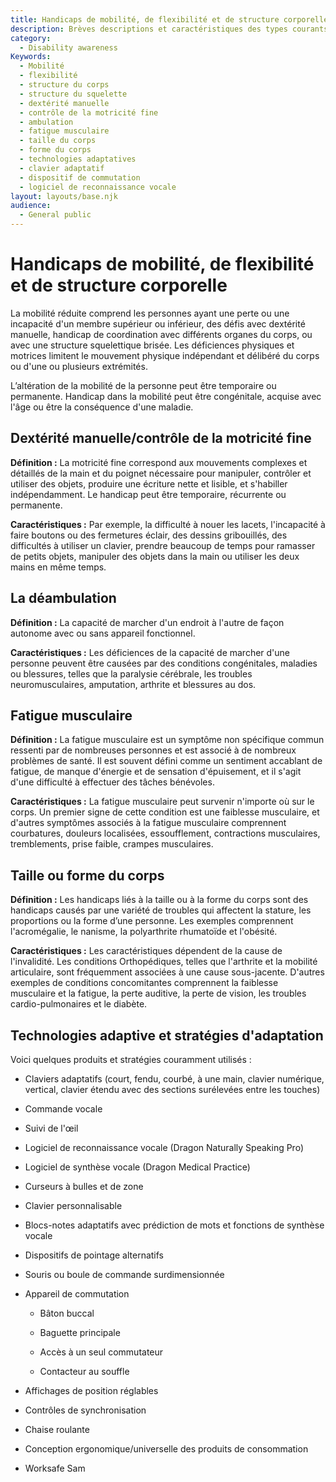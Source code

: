 ```yaml
---
title: Handicaps de mobilité, de flexibilité et de structure corporelle
description: Brèves descriptions et caractéristiques des types courants de handicaps de mobilité, de flexibilité et de structure corporelle.
category:
  - Disability awareness
Keywords:
  - Mobilité
  - flexibilité
  - structure du corps
  - structure du squelette
  - dextérité manuelle
  - contrôle de la motricité fine
  - ambulation
  - fatigue musculaire
  - taille du corps
  - forme du corps
  - technologies adaptatives
  - clavier adaptatif
  - dispositif de commutation
  - logiciel de reconnaissance vocale
layout: layouts/base.njk
audience:
  - General public
---
```


# Handicaps de mobilité, de flexibilité et de structure corporelle

La mobilité réduite comprend les personnes ayant une perte ou une incapacité d'un membre supérieur ou inférieur, des défis avec dextérité manuelle, handicap de coordination avec différents organes du corps, ou avec une structure squelettique brisée. Les déficiences physiques et motrices limitent le mouvement physique indépendant et délibéré du corps ou d'une ou plusieurs extrémités.

L’altération de la mobilité de la personne peut être temporaire ou permanente. Handicap dans la mobilité peut être congénitale, acquise avec l'âge ou être la conséquence d'une maladie.

## Dextérité manuelle/contrôle de la motricité fine

**Définition :** La motricité fine correspond aux mouvements complexes et détaillés de la main et du poignet nécessaire pour manipuler, contrôler et utiliser des objets, produire une écriture nette et lisible, et s'habiller indépendamment. Le handicap peut être temporaire, récurrente ou permanente.

**Caractéristiques :** Par exemple, la difficulté à nouer les lacets, l'incapacité à faire boutons ou des fermetures éclair, des dessins gribouillés, des difficultés à utiliser un clavier, prendre beaucoup de temps pour ramasser de petits objets, manipuler des objets dans la main ou utiliser les deux mains en même temps.

## La déambulation

**Définition :** La capacité de marcher d'un endroit à l'autre de façon autonome avec ou sans appareil fonctionnel.

**Caractéristiques :** Les déficiences de la capacité de marcher d'une personne peuvent être causées par des conditions congénitales, maladies ou blessures, telles que la paralysie cérébrale, les troubles neuromusculaires, amputation, arthrite et blessures au dos.

## Fatigue musculaire

**Définition :** La fatigue musculaire est un symptôme non spécifique commun ressenti par de nombreuses personnes et est associé à de nombreux problèmes de santé. Il est souvent défini comme un sentiment accablant de fatigue, de manque d'énergie et de sensation d'épuisement, et il s'agit d'une difficulté à effectuer des tâches bénévoles.

**Caractéristiques :** La fatigue musculaire peut survenir n'importe où sur le corps. Un premier signe de cette condition est une faiblesse musculaire, et d'autres symptômes associés à la fatigue musculaire comprennent courbatures, douleurs localisées, essoufflement, contractions musculaires, tremblements, prise faible, crampes musculaires.

## Taille ou forme du corps

**Définition :** Les handicaps liés à la taille ou à la forme du corps sont des handicaps causés par une variété de troubles qui affectent la stature, les proportions ou la forme d’une personne. Les exemples comprennent l'acromégalie, le nanisme, la polyarthrite rhumatoïde et l'obésité.

**Caractéristiques :** Les caractéristiques dépendent de la cause de l'invalidité. Les conditions Orthopédiques, telles que l'arthrite et la mobilité articulaire, sont fréquemment associées à une cause sous-jacente. D'autres exemples de conditions concomitantes comprennent la faiblesse musculaire et la fatigue, la perte auditive, la perte de vision, les troubles cardio-pulmonaires et le diabète.

## Technologies adaptive et stratégies d'adaptation

Voici quelques produits et stratégies couramment utilisés :

- Claviers adaptatifs (court, fendu, courbé, à une main, clavier numérique, vertical, clavier étendu avec des sections surélevées entre les touches)

- Commande vocale

- Suivi de l'œil

- Logiciel de reconnaissance vocale (Dragon Naturally Speaking Pro)

- Logiciel de synthèse vocale (Dragon Medical Practice)

- Curseurs à bulles et de zone

- Clavier personnalisable

- Blocs-notes adaptatifs avec prédiction de mots et fonctions de synthèse vocale

- Dispositifs de pointage alternatifs

- Souris ou boule de commande surdimensionnée

- Appareil de commutation

  - Bâton buccal

  - Baguette principale

  - Accès à un seul commutateur

  - Contacteur au souffle

- Affichages de position réglables

- Contrôles de synchronisation

- Chaise roulante

- Conception ergonomique/universelle des produits de consommation

- Worksafe Sam
